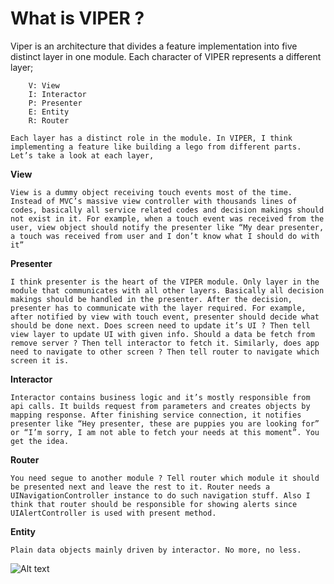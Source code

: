 #   What is VIPER ?

Viper is an architecture that divides a feature implementation into five distinct layer in one module. Each character of VIPER represents a different layer;

```
    V: View
    I: Interactor
    P: Presenter
    E: Entity
    R: Router

```
    Each layer has a distinct role in the module. In VIPER, I think implementing a feature like building a lego from different parts. Let’s take a look at each layer,

 **View**

    View is a dummy object receiving touch events most of the time. Instead of MVC’s massive view controller with thousands lines of codes, basically all service related codes and decision makings should not exist in it. For example, when a touch event was received from the user, view object should notify the presenter like “My dear presenter, a touch was received from user and I don’t know what I should do with it”
    
**Presenter**

    I think presenter is the heart of the VIPER module. Only layer in the module that communicates with all other layers. Basically all decision makings should be handled in the presenter. After the decision, presenter has to communicate with the layer required. For example, after notified by view with touch event, presenter should decide what should be done next. Does screen need to update it’s UI ? Then tell view layer to update UI with given info. Should a data be fetch from remove server ? Then tell interactor to fetch it. Similarly, does app need to navigate to other screen ? Then tell router to navigate which screen it is.
    
**Interactor**

    Interactor contains business logic and it’s mostly responsible from api calls. It builds request from parameters and creates objects by mapping response. After finishing service connection, it notifies presenter like “Hey presenter, these are puppies you are looking for” or “I’m sorry, I am not able to fetch your needs at this moment”. You get the idea.
**Router**
    
    You need segue to another module ? Tell router which module it should be presented next and leave the rest to it. Router needs a UINavigationController instance to do such navigation stuff. Also I think that router should be responsible for showing alerts since UIAlertController is used with present method.
    
**Entity**

    Plain data objects mainly driven by interactor. No more, no less.
    
![Alt text](relative/path/to/1_rnmJYsedkv4jybUeQxJI4g.png?raw=true "Title")
